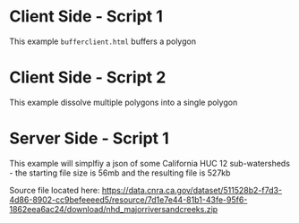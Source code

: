 # Client Side - Script 1
This example ```bufferclient.html``` buffers a polygon

# Client Side - Script 2
This example dissolve multiple polygons into a single polygon

# Server Side - Script 1
This example will simplfiy a json of some California HUC 12 sub-watersheds - the starting file size is 56mb and the resulting file is 527kb

Source file located here: https://data.cnra.ca.gov/dataset/511528b2-f7d3-4d86-8902-cc9befeeeed5/resource/7d1e7e44-81b1-43fe-95f6-1862eea6ac24/download/nhd_majorriversandcreeks.zip